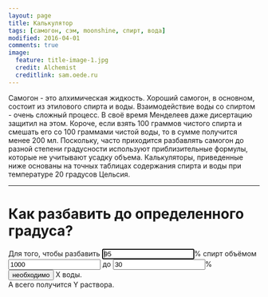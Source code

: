 ```yaml
---
layout: page
title: Калькулятор
tags: [самогон, сэм, moonshine, спирт, вода]
modified: 2016-04-01
comments: true
image:
  feature: title-image-1.jpg
  credit: Alchemist
  creditlink: sam.oede.ru
---
```


Самогон - это алхимическая жидкость. Хороший самогон, в основном, состоит из этилового спирта и воды. Взаимодействие воды со спиртом - очень сложный процесс. В своё время Менделеев даже дисертацию защитил на этом. Короче, если взять 100 граммов чистого спирта и смешать его со 100 граммами чистой воды, то в сумме получится менее 200 мл. Поскольку, часто приходится разбавлять самогон до разной степени градусности используют приблизительные формулы, которые не учитывают усадку объема. Калькуляторы, приведенные ниже основаны на точных таблицах содержания спирта и воды при температуре 20 градусов Цельсия.

---

# Как разбавить до определенного градуса? #

<form id="calc-form" name="calc-form" method="post">
    <input type="hidden" id="calc-op" value="1" />
  Для того, чтобы разбавить <span style="white-space:nowrap;"><input id="srcPrc" class="calc" type="text" name="srcPrc" value="95" required autofocus />% спирт</span> объёмом <input id="srcVol"  class="calc" type="text" name="srcVol" value="1000" required /> до <span style="white-space:nowrap;"><input id="dstPrc" class="calc" type="text" name="dstPrc" value="30" required />%</span><br />
<input type="button" id="calc-submit" value="необходимо" name="submit" /> <span id="watVol">X</span> воды.<br /> А всего получится <span id="dstVol">Y</span> раствора.<br />

<div id="fountainTextG" hidden><div id="fountainTextG_1" class="fountainTextG">В</div><div id="fountainTextG_2" class="fountainTextG">ы</div><div id="fountainTextG_3" class="fountainTextG">ч</div><div id="fountainTextG_4" class="fountainTextG">и</div><div id="fountainTextG_5" class="fountainTextG">с</div><div id="fountainTextG_6" class="fountainTextG">л</div><div id="fountainTextG_7" class="fountainTextG">я</div><div id="fountainTextG_8" class="fountainTextG">ю</div></div><br />

</form>

